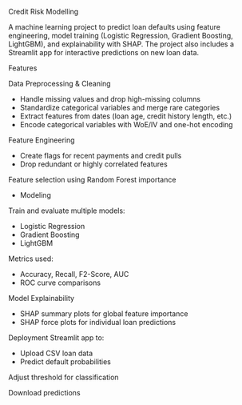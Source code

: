 Credit Risk Modelling

A machine learning project to predict loan defaults using feature engineering, model training (Logistic Regression, Gradient Boosting, LightGBM), and explainability with SHAP. The project also includes a Streamlit app for interactive predictions on new loan data.

Features

Data Preprocessing & Cleaning
- Handle missing values and drop high-missing columns
- Standardize categorical variables and merge rare categories
- Extract features from dates (loan age, credit history length, etc.)
- Encode categorical variables with WoE/IV and one-hot encoding

Feature Engineering
- Create flags for recent payments and credit pulls
- Drop redundant or highly correlated features

Feature selection using Random Forest importance
- Modeling

Train and evaluate multiple models:
- Logistic Regression
- Gradient Boosting
- LightGBM

Metrics used: 
- Accuracy, Recall, F2-Score, AUC
- ROC curve comparisons

Model Explainability
- SHAP summary plots for global feature importance
- SHAP force plots for individual loan predictions

Deployment
Streamlit app to:
- Upload CSV loan data
- Predict default probabilities

Adjust threshold for classification

Download predictions
